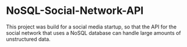 # NoSQL-Social-Network-API
This project was build for a social media startup, so that the API for the social network that uses a NoSQL database  can handle large amounts of unstructured data.
